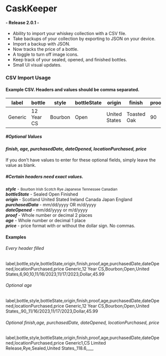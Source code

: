 # CaskKeeper

#### - Release 2.0.1 -

* Ability to import your whiskey collection with a CSV file.
* Take backups of your collection by exporting to JSON on your device.
* Import a backup with JSON.
* Now tracks the price of a bottle.
* A toggle to turn off image icons.
* Keep track of your sealed, opened, and finished bottles.
* Small UI visual updates.

### CSV Import Usage

#### Example CSV. Headers and values should be comma separated.

| label   | bottle         | style   | bottleState | origin        | finish | proof | age | purchasedDate | dateOpened | locationPurchased | price |
|---------|----------------|---------|--------------|---------------|--------|-------|-----|---------------|-------------|--------------------|-------|
| Generic | 12 Year CS     | Bourbon | Open         | United States | Toasted Oak  | 90    | 10  | 11/16/2023    | 11/17/2023  | Dollar             | 45.99 |


##### #Optional Values
#### **_finish, age, purchasedDate, dateOpened, locationPurchased, price_**
If you don't have values to enter for these optional fields, simply leave the value as blank.

##### #Certain headers need exact values.
_**style**_ - <small>Bourbon Irish Scotch Rye Japanese Tennessee Canadian</small> <br>
_**bottleState**_ - Sealed Open Finished <br>
_**origin**_ - Scotland United Stated Ireland Canada Japan England <br>
_**purchasedData**_ - mm/dd/yyyy OR m/d/yyyy <br>
_**dateOpened**_ - mm/dd/yyyy or m/d/yyyy <br>
_**proof**_ - Whole number or decimal 2 places <br>
_**age**_ - Whole number or decimal 1 place <br>
_**price**_ - price format with or without the dollar sign. No commas. <br>

#### Examples

###### Every header filled
label,bottle,style,bottleState,origin,finish,proof,age,purchasedDate,dateOpened,locationPurchased,price
Generic,12 Year CS,Bourbon,Open,United States,6,90,10,11/16/2023,11/17/2023,Dollar,45.99

###### Optional age
label,bottle,style,bottleState,origin,finish,proof,age,purchasedDate,dateOpened,locationPurchased,price
Generic,12 Year CS,Bourbon,Open,United States,,90,,11/16/2023,11/17/2023,Dollar,45.99

###### Optional finish,age, purchasedDate, dateOpened, locationPurchased, price
label,bottle,style,bottleState,origin,finish,proof,age,purchasedDate,dateOpened,locationPurchased,price
Generic1,CS Limited Release,Rye,Sealed,United States,,118.6,,,,,,





